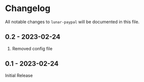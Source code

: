 # Changelog

All notable changes to `lunar-paypal` will be documented in this file.

## 0.2 - 2023-02-24

1. Removed config file

## 0.1 - 2023-02-24

Initial Release
